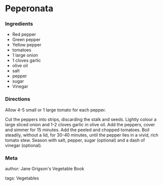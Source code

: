 # Peperonata

### Ingredients
 * Red pepper
 * Green pepper
 * Yellow pepper
 * tomatoes
 * 1 large onion
 * 1 cloves garlic
 * olive oil
 * salt
 * pepper
 * sugar
 * Vinegar

### Directions

Allow 4-5 small or 1 large tomato for each pepper.

Cut the peppers into strips, discarding the stalk and seeds.  Lightly colour a large sliced onion and 1-2 cloves garlic in olive oil. Add the peppers, cover and simmer for 15 minutes.  Add the peeled and chopped tomatoes.  Boil steadily, without a lid, for 30-40 minutes, until the pepper lies in a vivid, rich tomato stew.  Season with salt, pepper, sugar (optional) and a dash of vinegar (optional).

### Meta
author: Jane Grigson's Vegetable Book

tags: Vegetables

